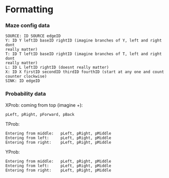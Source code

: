 # Formatting

### Maze config data
```
SOURCE: ID SOURCE edgeID
Y: ID Y leftID baseID rightID (imagine branches of Y, left and right dont
really matter)
T: ID T leftID baseID rightID (imagine branches of T, left and right dont
really matter)
L: ID L leftID rightID (doesnt really matter)
X: ID X firstID secondID thirdID fourthID (start at any one and count counter clockwise)
SINK: ID edgeID 
```

### Probability data
XProb:
coming from top (imagine +): 
```
pLeft, pRight, pForward, pBack
```

TProb:
```
Entering from middle:   pLeft, pRight, pMiddle
Entering from left:     pLeft, pRight, pMiddle
Entering from right:    pLeft, pRight, pMiddle
```

YProb:
```
Entering from middle:   pLeft, pRight, pMiddle
Entering from left:     pLeft, pRight, pMiddle
Entering from right:    pLeft, pRight, pMiddle
```
